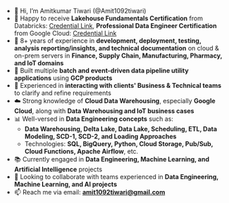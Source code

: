 - 👋 Hi, I’m Amitkumar Tiwari (@Amit1092tiwari)
- 🎉 Happy to receive **Lakehouse Fundamentals Certification** from Databricks: [Credential Link](https://credentials.databricks.com/634b023d-4e9a-48f2-8053-279fa4047bb4), **Professional Data Engineer Certification** from Google Cloud: [Credential Link](https://www.credential.net/78e593ff-1e0d-4923-bd77-58f0d5d4fa75#acc.z3coduVb)  
- 💼 8+ years of experience in **development, deployment, testing, analysis reporting/insights, and technical documentation** on cloud & on-prem servers in **Finance, Supply Chain, Manufacturing, Pharmacy, and IoT domains**  
- 🚀 Built multiple **batch and event-driven data pipeline utility applications** using **GCP products**  
- 🤝 Experienced in **interacting with clients' Business & Technical teams** to clarify and refine requirements  
- ☁️ Strong knowledge of **Cloud Data Warehousing**, especially **Google Cloud**, along with **Data Warehousing and IoT business cases**  
- 📊 Well-versed in **Data Engineering concepts** such as:  
  - **Data Warehousing, Delta Lake, Data Lake, Scheduling, ETL, Data Modeling, SCD-1, SCD-2, and Loading Approaches**  
  - Technologies: **SQL, BigQuery, Python, Cloud Storage, Pub/Sub, Cloud Functions, Apache Airflow**, etc.  
- 📚 Currently engaged in **Data Engineering, Machine Learning, and Artificial Intelligence** projects  
- 🤝 Looking to collaborate with teams experienced in **Data Engineering, Machine Learning, and AI projects**  
- 📫 Reach me via email: **amit1092tiwari@gmail.com**  


<!---
Amit1092tiwari/Amit1092tiwari is a ✨ special ✨ repository because its `README.md` (this file) appears on your GitHub profile.
You can click the Preview link to take a look at your changes.
--->
